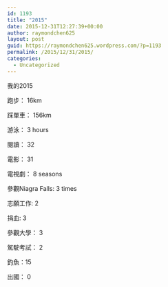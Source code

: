 ```yaml
---
id: 1193
title: "2015"
date: 2015-12-31T12:27:39+00:00
author: raymondchen625
layout: post
guid: https://raymondchen625.wordpress.com/?p=1193
permalink: /2015/12/31/2015/
categories:
  - Uncategorized
---
```

我的2015

跑步： 16km

踩單車： 156km

游泳： 3 hours

閱讀： 32

電影： 31

電視劇： 8 seasons

參觀Niagra Falls: 3 times

志願工作: 2

捐血: 3

參觀大學： 3

駕駛考試： 2

釣魚：15

出國： 0

&nbsp;